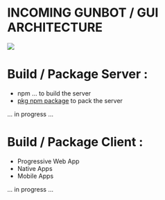 # INCOMING GUNBOT / GUI ARCHITECTURE
    
![](https://i.imgur.com/2vLtCP8.png)

# Build / Package Server :

- npm ... to build the server
- [pkg npm package](https://github.com/zeit/pkg) to pack the server

... in progress ...

# Build / Package Client :

- Progressive Web App
- Native Apps
- Mobile Apps

... in progress ...
